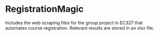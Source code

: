 # RegistrationMagic
Includes the web scraping files for the group project in EC327 that automates course registration.
Relevant results are stored in an xlsx file.
